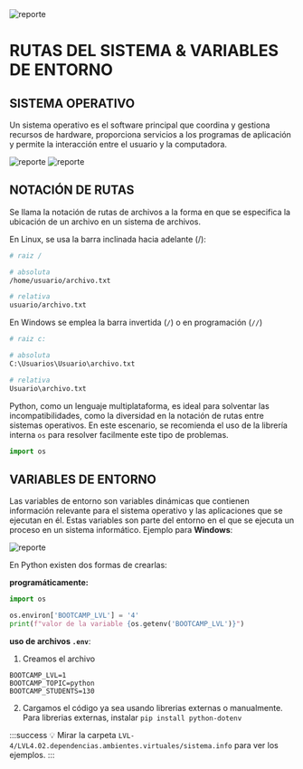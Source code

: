 <img src="https://i.postimg.cc/cCjTSn8r/ss-cumf.png" alt="reporte" border="0"/>

# **RUTAS DEL SISTEMA & VARIABLES DE ENTORNO**


## SISTEMA OPERATIVO

Un sistema operativo es el software principal que coordina y gestiona recursos de hardware, proporciona servicios a los programas de aplicación y permite la interacción entre el usuario y la computadora. 

<img src="https://cursos.clavijero.edu.mx/cursos/area-basica/001_cb/modulo1/contenidos/img14.png" alt="reporte" border="0"/>


<img src="https://www.areatecnologia.com/informatica/imagenes/so.jpg" alt="reporte" border="0"/>

## NOTACIÓN DE RUTAS

Se llama la notación de rutas de archivos a la forma en que se especifica la ubicación de un archivo en un sistema de archivos. 

En Linux, se usa la barra inclinada hacia adelante (/):

```bash 
# raiz /

# absoluta
/home/usuario/archivo.txt

# relativa
usuario/archivo.txt
```

En Windows se emplea la barra invertida (`/`) o en programación (`//`) 

```bash 
# raiz c:

# absoluta
C:\Usuarios\Usuario\archivo.txt

# relativa        
Usuario\archivo.txt
```

Python, como un lenguaje multiplataforma, es ideal para solventar las incompatibilidades, como la diversidad en la notación de rutas entre sistemas operativos. En este escenario, se recomienda el uso de la librería interna `os` para resolver facilmente este tipo de problemas.


```python 
import os
```

## VARIABLES DE ENTORNO

Las variables de entorno son variables dinámicas que contienen información relevante para el sistema operativo y las aplicaciones que se ejecutan en él. Estas variables son parte del entorno en el que se ejecuta un proceso en un sistema informático. Ejemplo para **Windows**:

<img src="https://vpease.files.wordpress.com/2015/09/environment.jpg" alt="reporte" border="0"/>



En Python existen dos formas de crearlas:



**programáticamente:** 

```python
import os

os.environ['BOOTCAMP_LVL'] = '4'
print(f"valor de la variable {os.getenv('BOOTCAMP_LVL')}")
```


**uso de archivos `.env`**:

1. Creamos el archivo
```
BOOTCAMP_LVL=1
BOOTCAMP_TOPIC=python
BOOTCAMP_STUDENTS=130
```

2. Cargamos el código ya sea usando librerias externas o manualmente. Para librerias externas, instalar `pip install python-dotenv`


:::success
:bulb: Mirar la carpeta `LVL-4/LVL4.02.dependencias.ambientes.virtuales/sistema.info` para ver los ejemplos.
:::
